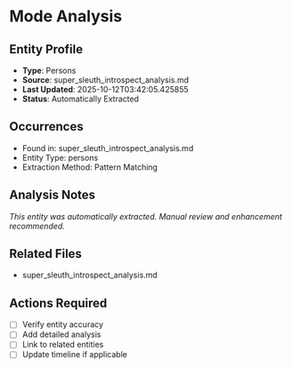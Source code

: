 # Mode Analysis

## Entity Profile
- **Type**: Persons
- **Source**: super_sleuth_introspect_analysis.md
- **Last Updated**: 2025-10-12T03:42:05.425855
- **Status**: Automatically Extracted

## Occurrences
- Found in: super_sleuth_introspect_analysis.md
- Entity Type: persons
- Extraction Method: Pattern Matching

## Analysis Notes
*This entity was automatically extracted. Manual review and enhancement recommended.*

## Related Files
- super_sleuth_introspect_analysis.md

## Actions Required
- [ ] Verify entity accuracy
- [ ] Add detailed analysis
- [ ] Link to related entities
- [ ] Update timeline if applicable
